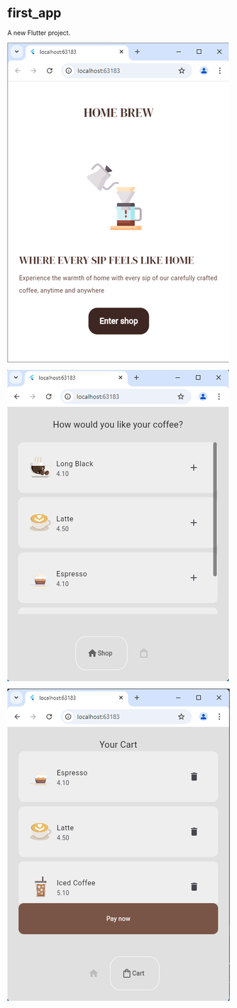 # first_app

A new Flutter project.

![image alt](https://github.com/Rifad-01/Firstapp/blob/b3a322549d5b5d5321071b5034338e9948e054f8/homebrew.png)

![image alt](https://github.com/Rifad-01/Firstapp/blob/01fa430cd2f66a3d5d1b9233d352b847a9f999a2/shop-page.png)

![image alt](https://github.com/Rifad-01/Firstapp/blob/d3f0b318896a73061dea17783d0c6979b57a1ee3/cart-page.png)

